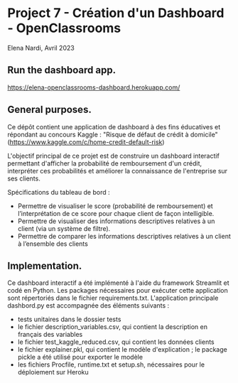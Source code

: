 # Project 7 - Création d'un Dashboard - OpenClassrooms
Elena Nardi, Avril 2023

## Run the dashboard app.
https://elena-openclassrooms-dashboard.herokuapp.com/

## General purposes.
Ce dépôt contient une application de dashboard à des fins éducatives et répondant au concours Kaggle :
"Risque de défaut de crédit à domicile" (https://www.kaggle.com/c/home-credit-default-risk)

L'objectif principal de ce projet est de construire un dashboard interactif permettant d'afficher la probabilité de remboursement d'un crédit, interpréter ces probabilités et améliorer la connaissance de l'entreprise sur ses clients.

Spécifications du tableau de bord :

- Permettre de visualiser le score (probabilité de remboursement) et l’interprétation de ce score pour chaque client de façon intelligible.
- Permettre de visualiser des informations descriptives relatives à un client (via un système de filtre).
- Permettre de comparer les informations descriptives relatives à un client à l’ensemble des clients

## Implementation.

Ce dashboard interactif a été implémenté à l'aide du framework Streamlit et codé en Python. Les packages nécessaires pour exécuter cette application sont répertoriés dans le fichier requirements.txt. L'application principale dashbord.py est accompagnée des éléments suivants :
 - tests unitaires dans le dossier tests
 - le fichier description_variables.csv, qui contient la description en français des variables
 - le fichier test_kaggle_reduced.csv, qui contient les données clients
 - le fichier explainer.pkl, qui contient le modèle d'explication ; le package pickle a été utilisé pour exporter le modèle
 - les fichiers Procfile, runtime.txt et setup.sh, nécessaires pour le déploiement sur Heroku




